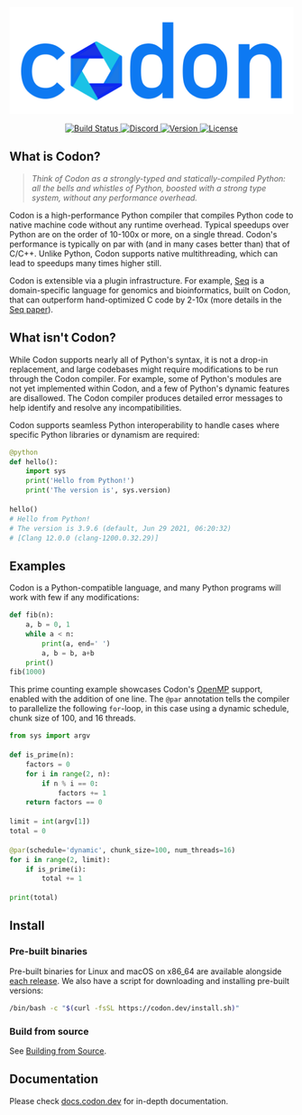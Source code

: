 <p align="center">
 <img src="docs/sphinx/codon.png?raw=true" width="600" alt="Codon"/>
</p>

<p align="center">
  <a href="https://github.com/exaloop/codon/actions/workflows/ci.yml">
    <img src="https://github.com/exaloop/codon/actions/workflows/ci.yml/badge.svg"
         alt="Build Status">
  </a>
  <a href="https://discord.com/invite/8aKr6HEN?utm_source=Discord%20Widget&utm_medium=Connect">
    <img src="https://img.shields.io/discord/895056805846192139.svg?label=&logo=discord&logoColor=ffffff&color=7389D8&labelColor=6A7EC2"
         alt="Discord">
  </a>
  <a href="https://github.com/exaloop/codon/releases/latest">
    <img src="https://img.shields.io/github/v/release/exaloop/codon?sort=semver"
         alt="Version">
  </a>
  <a href="https://github.com/exaloop/codon/blob/master/LICENSE">
    <img src="https://img.shields.io/github/license/exaloop/codon"
         alt="License">
  </a>
</p>

## What is Codon?

> *Think of Codon as a strongly-typed and statically-compiled Python: all the bells and whistles of Python,
   boosted with a strong type system, without any performance overhead.*

Codon is a high-performance Python compiler that compiles Python code to native machine code without any runtime overhead.
Typical speedups over Python are on the order of 10-100x or more, on a single thread. Codon's performance is typically on par with
(and in many cases better than) that of C/C++. Unlike Python, Codon supports native multithreading, which can lead to speedups many
times higher still.

Codon is extensible via a plugin infrastructure. For example, [Seq](https://github.com/seq-lang/seq) is a domain-specific
language for genomics and bioinformatics, built on Codon, that can outperform hand-optimized C code by 2-10x (more details in
the [Seq paper](https://www.nature.com/articles/s41587-021-00985-6)).

## What isn't Codon?

While Codon supports nearly all of Python's syntax, it is not a drop-in replacement, and large codebases might require modifications
to be run through the Codon compiler. For example, some of Python's modules are not yet implemented within Codon, and a few of Python's
dynamic features are disallowed. The Codon compiler produces detailed error messages to help identify and resolve any incompatibilities.

Codon supports seamless Python interoperability to handle cases where specific Python libraries or dynamism are required:

```python
@python
def hello():
    import sys
    print('Hello from Python!')
    print('The version is', sys.version)

hello()
# Hello from Python!
# The version is 3.9.6 (default, Jun 29 2021, 06:20:32)
# [Clang 12.0.0 (clang-1200.0.32.29)]
```

## Examples

Codon is a Python-compatible language, and many Python programs will work with few if any modifications:

```python
def fib(n):
    a, b = 0, 1
    while a < n:
        print(a, end=' ')
        a, b = b, a+b
    print()
fib(1000)
```

This prime counting example showcases Codon's [OpenMP](https://www.openmp.org/) support, enabled with the addition of one line.
The `@par` annotation tells the compiler to parallelize the following `for`-loop, in this case using a dynamic schedule, chunk size
of 100, and 16 threads.

```python
from sys import argv

def is_prime(n):
    factors = 0
    for i in range(2, n):
        if n % i == 0:
            factors += 1
    return factors == 0

limit = int(argv[1])
total = 0

@par(schedule='dynamic', chunk_size=100, num_threads=16)
for i in range(2, limit):
    if is_prime(i):
        total += 1

print(total)
```

## Install

### Pre-built binaries

Pre-built binaries for Linux and macOS on x86_64 are available alongside [each release](https://github.com/exaloop/codon/releases).
We also have a script for downloading and installing pre-built versions:

```bash
/bin/bash -c "$(curl -fsSL https://codon.dev/install.sh)"
```

### Build from source

See [Building from Source](docs/sphinx/build.rst).

## Documentation

Please check [docs.codon.dev](https://docs.codon.dev) for in-depth documentation.
